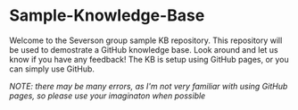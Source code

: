 # Sample-Knowledge-Base 

Welcome to the Severson group sample KB repository. This repository will be used to demostrate a GitHub knowledge base. Look around and let us know if you have any feedback! The KB is setup using GitHub pages, or you can simply use GitHub.

*NOTE: there may be many errors, as I'm not very familiar with using GitHub pages, so please use your imaginaton when possible*

